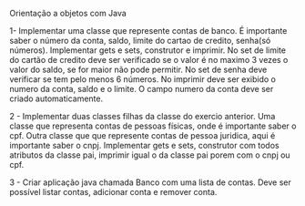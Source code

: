 Orientação a objetos com Java

1- Implementar uma classe que represente contas de banco. É importante saber o número da conta, saldo, limite do cartao de credito, senha(só números). Implementar gets e sets, construtor e imprimir. No set de limite do cartão de credito deve ser verificado se o valor é no maximo 3 vezes o valor do saldo, se for maior não pode permitir. No set de senha deve verificar se tem pelo menos 6 números. No imprimir deve ser exibido o numero da conta, saldo e o limite. O campo numero da conta deve ser criado automaticamente.

2 - Implementar duas classes filhas da classe do exercio anterior. Uma classe que representa contas de pessoas físicas, onde é importante saber o cpf. Outra classe que que represente contas de pessoa juridica, aqui é importante saber o cnpj. Implementar gets e sets, construtor com todos atributos da classe pai, imprimir igual o da classe pai porem com o cnpj ou cpf.

3 - Criar aplicação java chamada Banco com uma lista de contas. Deve ser possível listar contas, adicionar conta e remover conta.
